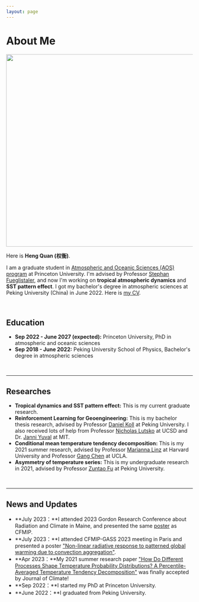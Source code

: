 ```yaml
---
layout: page
---
```


# About Me

<img src="https://heng-quan.github.io/quanheng.jpg" class="floatpic" width="640" height="520">

Here is **Heng Quan (权衡)**.

I am a graduate student in [Atmospheric and Oceanic Sciences (AOS) program](https://aos.princeton.edu) at Princeton University. I'm advised by Professor [Stephan Fueglistaler](https://fueglistaler.princeton.edu), and now I'm working on **tropical atmospheric dynamics** and **SST pattern effect**. I got my bachelor's degree in atmospheric sciences at Peking University (China) in June 2022. Here is [my CV](https://caihanlin.com/file/CV-HanlinCAI.pdf).

<br>

## Education

- **Sep 2022 - June 2027 (expected):** Princeton University, PhD in atmospheric and oceanic sciences
- **Sep 2018 - June 2022:** Peking University School of Physics, Bachelor's degree in atmospheric sciences

<br>

---

## Researches

- **Tropical dynamics and SST pattern effect:** This is my current graduate research.
- **Reinforcement Learning for Geoengineering:** This is my bachelor thesis research, advised by Professor [Daniel Koll](https://danielkoll.github.io) at Peking University. I also received lots of help from Professor [Nicholas Lutsko](https://nicklutsko.github.io) at UCSD and Dr. [Janni Yuval](https://yaniyuval.wixsite.com/janniy) at MIT.
- **Conditional mean temperature tendency decomposition:** This is my 2021 summer research, advised by Professor [Marianna Linz](https://eps.harvard.edu/people/marinna-katherine-linz) at Harvard University and Professor [Gang Chen](http://gchenpu.com) at UCLA.
- **Asymmetry of temperature series:** This is my undergraduate research in 2021, advised by Professor [Zuntao Fu](https://www.researchgate.net/profile/Zuntao-Fu) at Peking University. 

<br>

---

## News and Updates

- **July 2023：**I attended 2023 Gordon Research Conference about Radiation and Climate in Maine, and presented the same [poster](https://heng-quan.github.io/file/CFMIP_poster.pdf) as CFMIP.
- **July 2023：**I attended CFMIP-GASS 2023 meeting in Paris and presented a poster ["Non-linear radiative response to patterned global warming due to convection aggregation"](https://heng-quan.github.io/file/CFMIP_poster.pdf).
- **Apr 2023：**My 2021 summer research paper ["How Do Different Processes Shape Temperature Probability Distributions?A Percentile-Averaged Temperature Tendency Decomposition"](https://heng-quan.github.io/mypaper/Quan_2023_JCLI.pdf) was finally accepted by Journal of Climate!
- **Sep 2022：**I started my PhD at Princeton University.
- **June 2022：**I graduated from Peking University.

